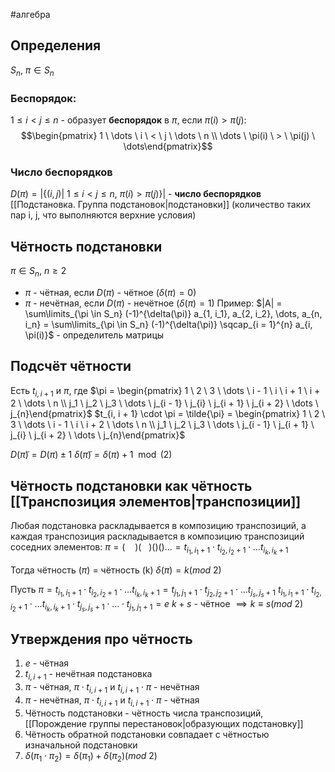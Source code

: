 #алгебра 
## Определения
$S_n, \ \pi \in S_n$
### Беспорядок:
$1 \leq i < j \leq n$ - образует **беспорядок** в $\pi$, если $\pi(i) > \pi(j)$:
$$\begin{pmatrix} 1 \ \dots \  i \ < \ j \ \dots \ n \\ \dots \ \pi(i) \ > \ \pi(j) \ \dots\end{pmatrix}$$
### Число беспорядков
$D(\pi) = |\{ (i, j) | \ 1 \leq i < j \leq n, \ \pi(i) > \pi(j)\}|$ - **число беспорядков** [[Подстановка. Группа подстановок|подстановки]] (количество таких пар i, j, что выполняются верхние условия)

## Чётность подстановки
$\pi \in S_n, \ n \geq 2$
- $\pi$ - чётная, если $D(\pi)$ - чётное ($\delta (\pi) = 0$)
- $\pi$ - нечётная, если $D(\pi)$ - нечётное ($\delta (\pi) = 1$)
Пример: $|A| = \sum\limits_{\pi \in S_n} (-1)^{\delta(\pi)} a_{1, i_1}, a_{2, i_2}, \dots, a_{n, i_n} = \sum\limits_{\pi \in S_n} (-1)^{\delta(\pi)} \sqcap_{i = 1}^{n} a_{i, \pi(i)}$ - определитель матрицы

## Подсчёт чётности
Есть $t_{i, i + 1}$ и $\pi$, где $\pi = \begin{pmatrix} 1 \ 2 \ 3 \ \dots \ i - 1 \ i \ i + 1 \ i + 2 \ \dots \ n \\ j_1 \ j_2 \ j_3 \ \dots \ j_{i - 1} \ j_{i} \ j_{i + 1} \ j_{i + 2} \ \dots \ j_{n}\end{pmatrix}$
$t_{i, i + 1} \cdot \pi = \tilde{\pi} = \begin{pmatrix} 1 \ 2 \ 3 \ \dots \ i - 1 \ i \ i + 2 \ \dots \ n \\ j_1 \ j_2 \ j_3 \ \dots \ j_{i - 1} \ j_{i + 1} \ j_{i} \ j_{i + 2} \ \dots \ j_{n}\end{pmatrix}$

$D(\tilde{\pi}) = D(\pi) \pm 1$
$\delta(\tilde{\pi}) = \delta(\pi) + 1 \mod (2)$

## Чётность подстановки как чётность [[Транспозиция элементов|транспозиции]]
Любая подстановка раскладывается в композицию транспозиций, а каждая транспозиция раскладывается в композицию транспозиций соседних элементов:
$\pi = ( \ \ \ \ )( \ \ \ )()() \dots = t_{i_1, i_1 + 1} \cdot t_{i_2, i_2 + 1} \cdot \dots t_{i_k, i_k + 1}$

Тогда чётность $(\pi)$ = чётность (k)
$\delta(\pi) = k (mod \ 2)$

Пусть $\pi = t_{i_1, i_1 + 1} \cdot t_{i_2, i_2 + 1} \cdot \dots t_{i_k, i_k + 1} = t_{j_1, j_1 + 1} \cdot t_{j_2, j_2 + 1} \cdot \dots t_{j_s, j_s + 1}$
$t_{i_1, i_1 + 1} \cdot t_{i_2, i_2 + 1} \cdot \dots t_{i_k, i_k + 1} \cdot t_{j_s, j_s + 1} \cdot \dots \cdot t_{j_1, j_1 + 1} = e$
$k + s$ - чётное $\implies k \equiv s (mod \ 2)$

## Утверждения про чётность
1. $e$ - чётная
2. $t_{i, i + 1}$ - нечётная подстановка
3. $\pi$ - чётная, $\pi \cdot t_{i, i + 1}$ и $t_{i, i + 1} \cdot \pi$ - нечётная
4. $\pi$ - нечётная, $\pi \cdot t_{i, i + 1}$ и $t_{i, i + 1} \cdot \pi$ - чётная
5. Чётность подстановки - чётность числа транспозиций, [[Порождение группы перестановок|образующих подстановку]]
6. Чётность обратной подстановки совпадает с чётностью изначальной подстановки
7. $\delta(\pi_1 \cdot \pi_2) = \delta(\pi_1) + \delta(\pi_2) (mod \ 2)$
